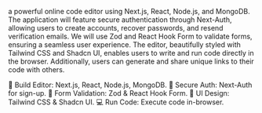 a powerful online code editor using Next.js, React, Node.js, and MongoDB. The application will feature secure authentication through Next-Auth, allowing users to create accounts, recover passwords, and resend verification emails. We will use Zod and React Hook Form to validate forms, ensuring a seamless user experience. The editor, beautifully styled with Tailwind CSS and Shadcn UI, enables users to write and run code directly in the browser. Additionally, users can generate and share unique links to their code with others.

🚀 Build Editor: Next.js, React, Node.js, MongoDB.
🔐 Secure Auth: Next-Auth for sign-up.
📝 Form Validation: Zod & React Hook Form.
🎨 UI Design: Tailwind CSS & Shadcn UI.
💻 Run Code: Execute code in-browser.
